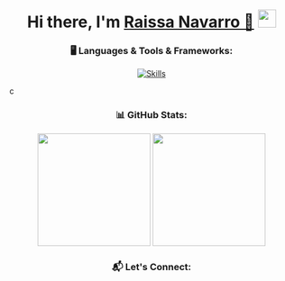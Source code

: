 <p align="center">

<div dsplay="inline-block">


</div>

<h1 align="center">Hi there, I'm <a href="https://www.linkedin.com/in/raissanavarro//" target="_blank">Raissa Navarro 👋</a> <img
src="https://github.com/RaissaNavarro/RaissaNavarro/raw/main/images/Hi.gif" height="32"/></h1>




<h3 align="center">🖥️ Languages & Tools & Frameworks:</h3>

<p align="center">
  <a href="https://skillicons.dev">
    <img src="https://skillicons.dev/icons?i=js,py,django,fastapi,react,spring,html,css,java,angular,ts" alt="Skills"/>
  </a>
</p>c


<h3 align="center">📊 GitHub Stats:</h3>

<p align="center">
  <img src="https://streak-stats.demolab.com/?user=RaissaNavarro&theme=dark" height="200"/>
  <img src="https://github-readme-stats.vercel.app/api/top-langs/?username=RaissaNavarro&layout=donut&theme=transparent&card_width=300" height="200"/>
</p>



<h3 align="center">📬 Let's Connect:</h3>



<br/>






